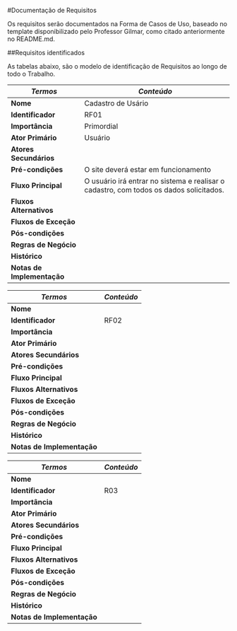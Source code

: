 #Documentação de Requisitos

Os requisitos serão documentados na Forma de Casos de Uso, baseado no template disponibilizado pelo Professor Gilmar, como citado anteriormente no README.md.

##Requisitos identificados

As tabelas abaixo, são o modelo de identificação de Requisitos ao longo de todo o Trabalho.

|_Termos_|_Conteúdo_|
|---|---|
|**Nome**|Cadastro de Usário|
|**Identificador**| RF01|
|**Importância** | Primordial|
|**Ator Primário**|Usuário|
|**Atores Secundários**|  |
|**Pré-condições**|O site deverá estar em funcionamento|
|**Fluxo Principal**| O usuário irá entrar no sistema e realisar o cadastro, com todos os dados solicitados. |
|**Fluxos Alternativos**||
|**Fluxos de Exceção**||
|**Pós-condições**||
|**Regras de Negócio**||
|**Histórico**||
|**Notas de Implementação**||

|_Termos_|_Conteúdo_|
|---|---|
|**Nome**||
|**Identificador**| RF02|
|**Importância** | |
|**Ator Primário**| |
|**Atores Secundários**|  |
|**Pré-condições**| |
|**Fluxo Principal**|  |
|**Fluxos Alternativos**||
|**Fluxos de Exceção**||
|**Pós-condições**||
|**Regras de Negócio**||
|**Histórico**||
|**Notas de Implementação**||

|_Termos_|_Conteúdo_|
|---|---|
|**Nome**||
|**Identificador**| R03|
|**Importância** | |
|**Ator Primário**| |
|**Atores Secundários**|  |
|**Pré-condições**| |
|**Fluxo Principal**|  |
|**Fluxos Alternativos**||
|**Fluxos de Exceção**||
|**Pós-condições**||
|**Regras de Negócio**||
|**Histórico**||
|**Notas de Implementação**||